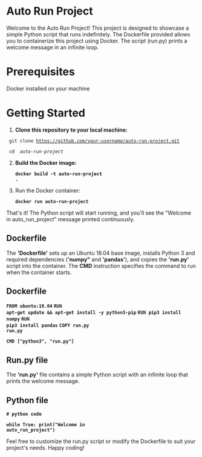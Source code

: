 # Auto Run Project
Welcome to the Auto Run Project! This project is designed to showcase a simple Python script that runs indefinitely. The Dockerfile provided allows you to containerize this project using Docker. The script (run.py) prints a welcome message in an infinite loop.

# Prerequisites
Docker installed on your machine

# Getting Started
1. **Clone this repository to your local machine:**

 <code> git clone https://github.com/your-username/auto-run-project.git</code>

 <code> cd <em> auto-run-project</em> </code>

2. **Build the Docker image:**

      <code>**docker build -t auto-run-project .**</code>
	
3. Run the Docker container:

      <code>**docker run auto-run-project**</code>

That's it! The Python script will start running, and you'll see the "Welcome in auto_run_project" message printed continuously.

## Dockerfile
 
 The **'Dockerfile'** sets up an Ubuntu 18.04 base image, installs Python 3 and required dependencies (**'numpy"** and **'pandas'**), and copies the **'run.py'** script into the container. The **CMD** instruction specifies the command to run when the container starts.

## Dockerfile

<code>**FROM ubuntu:18.04**</code>
<code>**RUN apt-get update && apt-get install -y python3-pip**</code>
<code>**RUN pip3 install numpy**</code>
<code>**RUN pip3 install pandas**</code>
<code>**COPY run.py run.py**</code>

<code>**CMD ["python3", "run.py"]**</code>

## Run.py file
The **'run.py'** file contains a simple Python script with an infinite loop that prints the welcome message.

## Python file

<code>**# python code</code>**

<code>**while True:
   print("Welcome in auto_run_project")</code>**

Feel free to customize the run.py script or modify the Dockerfile to suit your project's needs. Happy coding!



